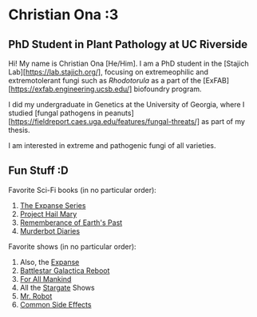 # Christian Ona :3
## PhD Student in Plant Pathology at UC Riverside

Hi! My name is Christian Ona [He/Him]. I am a PhD student in the [Stajich Lab][https://lab.stajich.org/], focusing on extremeophilic and extremotolerant fungi such as *Rhodotorula* as a part of the [ExFAB][https://exfab.engineering.ucsb.edu/] biofoundry program. 

I did my undergraduate in Genetics at the University of Georgia, where I studied [fungal pathogens in peanuts][https://fieldreport.caes.uga.edu/features/fungal-threats/] as part of my thesis.

I am interested in extreme and pathogenic fungi of all varieties.


## Fun Stuff :D
Favorite Sci-Fi books (in no particular order):
1. [The Expanse Series](https://en.wikipedia.org/wiki/Leviathan_Wakes)
2. [Project Hail Mary](https://en.wikipedia.org/wiki/Project_Hail_Mary)
3. [Rememberance of Earth's Past](https://en.wikipedia.org/wiki/Remembrance_of_Earth%27s_Past)
4. [Murderbot Diaries](https://en.wikipedia.org/wiki/The_Murderbot_Diaries)


Favorite shows (in no particular order):
1. Also, the [Expanse](https://en.wikipedia.org/wiki/The_Expanse_[TV_series])
2. [Battlestar Galactica Reboot](https://en.wikipedia.org/wiki/Battlestar_Galactica_[2004_TV_series])
3. [For All Mankind](https://en.wikipedia.org/wiki/For_All_Mankind_[TV_series])
4. All the [Stargate](https://en.wikipedia.org/wiki/Stargate_SG-1) Shows
5. [Mr. Robot](https://en.wikipedia.org/wiki/Mr._Robot)
6. [Common Side Effects](https://en.wikipedia.org/wiki/Common_Side_Effects)


<!--
**ctoge/ctoge** is a ✨ _special_ ✨ repository because its `README.md` [this file] appears on your GitHub profile.

Here are some ideas to get you started:

- 🔭 I’m currently working on ...
- 🌱 I’m currently learning ...
- 👯 I’m looking to collaborate on ...
- 🤔 I’m looking for help with ...
- 💬 Ask me about ...
- 📫 How to reach me: ...
- 😄 Pronouns: ...
- ⚡ Fun fact: ...
-->
